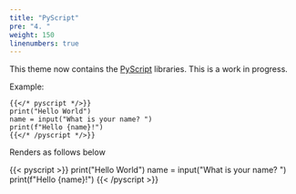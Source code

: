 ```yaml
---
title: "PyScript"
pre: "4. "
weight: 150
linenumbers: true
---
```


This theme now contains the [PyScript](https://pyscript.net/) libraries. This is a work in progress.

Example:

```plaintext
{{</* pyscript */>}}
print("Hello World")
name = input("What is your name? ")
print(f"Hello {name}!")
{{</* /pyscript */>}}
````

Renders as follows below

{{< pyscript >}}
print("Hello World")
name = input("What is your name? ")
print(f"Hello {name}!")
{{< /pyscript >}}